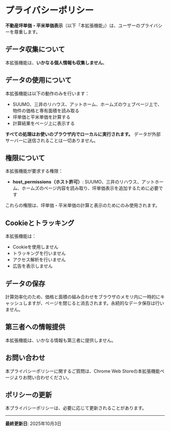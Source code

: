 # プライバシーポリシー

**不動産坪単価・平米単価表示**（以下「本拡張機能」）は、ユーザーのプライバシーを尊重します。

## データ収集について

本拡張機能は、**いかなる個人情報も収集しません**。

## データの使用について

本拡張機能は以下の動作のみを行います：

- SUUMO、三井のリハウス、アットホーム、ホームズのウェブページ上で、物件の価格と専有面積を読み取る
- 坪単価と平米単価を計算する
- 計算結果をページ上に表示する

**すべての処理はお使いのブラウザ内でローカルに実行されます。** データが外部サーバーに送信されることは一切ありません。

## 権限について

本拡張機能が要求する権限：

- **host_permissions（ホスト許可）**: SUUMO、三井のリハウス、アットホーム、ホームズのページ内容を読み取り、坪単価表示を追加するために必要です

これらの権限は、坪単価・平米単価の計算と表示のためにのみ使用されます。

## Cookieとトラッキング

本拡張機能は：

- Cookieを使用しません
- トラッキングを行いません
- アクセス解析を行いません
- 広告を表示しません

## データの保存

計算効率化のため、価格と面積の組み合わせをブラウザのメモリ内に一時的にキャッシュしますが、ページを閉じると消去されます。永続的なデータ保存は行いません。

## 第三者への情報提供

本拡張機能は、いかなる情報も第三者に提供しません。

## お問い合わせ

本プライバシーポリシーに関するご質問は、Chrome Web Storeの本拡張機能ページよりお問い合わせください。

## ポリシーの更新

本プライバシーポリシーは、必要に応じて更新されることがあります。

---

**最終更新日**: 2025年10月3日

